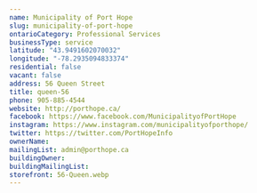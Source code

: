 ```yaml
---
name: Municipality of Port Hope
slug: municipality-of-port-hope
ontarioCategory: Professional Services
businessType: service
latitude: "43.9491602070032"
longitude: "-78.2935094833374"
residential: false
vacant: false
address: 56 Queen Street
title: queen-56
phone: 905-885-4544
website: http://porthope.ca/
facebook: https://www.facebook.com/MunicipalityofPortHope
instagram: https://www.instagram.com/municipalityofporthope/
twitter: https://twitter.com/PortHopeInfo
ownerName:
mailingList: admin@porthope.ca
buildingOwner:
buildingMailingList:
storefront: 56-Queen.webp
---
```


